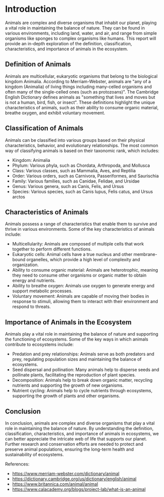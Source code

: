 # Introduction
Animals are complex and diverse organisms that inhabit our planet, playing a vital role in maintaining the balance of nature. They can be found in various environments, including land, water, and air, and range from simple organisms like sponges to complex organisms like humans. This report will provide an in-depth exploration of the definition, classification, characteristics, and importance of animals in the ecosystem.

## Definition of Animals
Animals are multicellular, eukaryotic organisms that belong to the biological kingdom Animalia. According to Merriam-Webster, animals are "any of a kingdom (Animalia) of living things including many-celled organisms and often many of the single-celled ones (such as protozoans)". The Cambridge English Dictionary defines animals as "something that lives and moves but is not a human, bird, fish, or insect". These definitions highlight the unique characteristics of animals, such as their ability to consume organic material, breathe oxygen, and exhibit voluntary movement.

## Classification of Animals
Animals can be classified into various groups based on their physical characteristics, behavior, and evolutionary relationships. The most common way of classifying animals is based on their taxonomic rank, which includes:
* Kingdom: Animalia
* Phylum: Various phyla, such as Chordata, Arthropoda, and Mollusca
* Class: Various classes, such as Mammalia, Aves, and Reptilia
* Order: Various orders, such as Carnivora, Passeriformes, and Saurischia
* Family: Various families, such as Canidae, Felidae, and Ursidae
* Genus: Various genera, such as Canis, Felis, and Ursus
* Species: Various species, such as Canis lupus, Felis catus, and Ursus arctos

## Characteristics of Animals
Animals possess a range of characteristics that enable them to survive and thrive in various environments. Some of the key characteristics of animals include:
* Multicellularity: Animals are composed of multiple cells that work together to perform different functions.
* Eukaryotic cells: Animal cells have a true nucleus and other membrane-bound organelles, which provide a high level of complexity and organization.
* Ability to consume organic material: Animals are heterotrophic, meaning they need to consume other organisms or organic matter to obtain energy and nutrients.
* Ability to breathe oxygen: Animals use oxygen to generate energy and support metabolic processes.
* Voluntary movement: Animals are capable of moving their bodies in response to stimuli, allowing them to interact with their environment and respond to threats.

## Importance of Animals in the Ecosystem
Animals play a vital role in maintaining the balance of nature and supporting the functioning of ecosystems. Some of the key ways in which animals contribute to ecosystems include:
* Predation and prey relationships: Animals serve as both predators and prey, regulating population sizes and maintaining the balance of ecosystems.
* Seed dispersal and pollination: Many animals help to disperse seeds and pollinate plants, facilitating the reproduction of plant species.
* Decomposition: Animals help to break down organic matter, recycling nutrients and supporting the growth of new organisms.
* Nutrient cycling: Animals help to cycle nutrients through ecosystems, supporting the growth of plants and other organisms.

## Conclusion
In conclusion, animals are complex and diverse organisms that play a vital role in maintaining the balance of nature. By understanding the definition, classification, characteristics, and importance of animals in ecosystems, we can better appreciate the intricate web of life that supports our planet. Further research and conservation efforts are needed to protect and preserve animal populations, ensuring the long-term health and sustainability of ecosystems.

References:

* https://www.merriam-webster.com/dictionary/animal
* https://dictionary.cambridge.org/us/dictionary/english/animal
* https://www.britannica.com/animal/animal
* https://www.calacademy.org/blogs/project-lab/what-is-an-animal